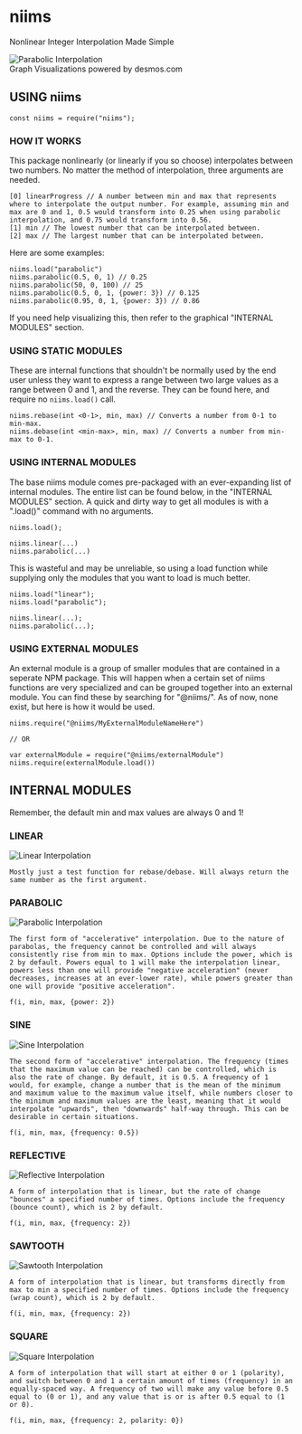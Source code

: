 # niims
Nonlinear Integer Interpolation Made Simple  

![Parabolic Interpolation](https://i.postimg.cc/nhdDysSh/parabolic.png)  
Graph Visualizations powered by desmos.com

## USING niims
```
const niims = require("niims");
```

### HOW IT WORKS
This package nonlinearly (or linearly if you so choose) interpolates between two numbers. No matter the method of interpolation, three arguments are needed.
```
[0] linearProgress // A number between min and max that represents where to interpolate the output number. For example, assuming min and max are 0 and 1, 0.5 would transform into 0.25 when using parabolic interpolation, and 0.75 would transform into 0.56.
[1] min // The lowest number that can be interpolated between.
[2] max // The largest number that can be interpolated between.
```

Here are some examples:
```
niims.load("parabolic")
niims.parabolic(0.5, 0, 1) // 0.25
niims.parabolic(50, 0, 100) // 25
niims.parabolic(0.5, 0, 1, {power: 3}) // 0.125
niims.parabolic(0.95, 0, 1, {power: 3}) // 0.86
```
If you need help visualizing this, then refer to the graphical "INTERNAL MODULES" section.

### USING STATIC MODULES
These are internal functions that shouldn't be normally used by the end user unless they want to express a range between two large values as a range between 0 and 1, and the reverse. They can be found here, and require no ``niims.load()`` call.
```
niims.rebase(int <0-1>, min, max) // Converts a number from 0-1 to min-max.
niims.debase(int <min-max>, min, max) // Converts a number from min-max to 0-1.
```

### USING INTERNAL MODULES
The base niims module comes pre-packaged with an ever-expanding list of internal modules. The entire list can be found below, in the "INTERNAL MODULES" section. A quick and dirty way to get all modules is with a ".load()" command with no arguments.
```
niims.load();

niims.linear(...)
niims.parabolic(...)
```

This is wasteful and may be unreliable, so using a load function while supplying only the modules that you want to load is much better.
```
niims.load("linear");
niims.load("parabolic");

niims.linear(...);
niims.parabolic(...);
```

### USING EXTERNAL MODULES
An external module is a group of smaller modules that are contained in a seperate NPM package. This will happen when a certain set of niims functions are very specialized and can be grouped together into an external module. You can find these by searching for "@niims/<name>". As of now, none exist, but here is how it would be used.

```
niims.require("@niims/MyExternalModuleNameHere")

// OR

var externalModule = require("@niims/externalModule")
niims.require(externalModule.load())
```

## INTERNAL MODULES
Remember, the default min and max values are always 0 and 1!
### LINEAR
![Linear Interpolation](https://i.postimg.cc/bvxHKYnC/linear.png)  
```
Mostly just a test function for rebase/debase. Will always return the same number as the first argument.
```  
### PARABOLIC
![Parabolic Interpolation](https://i.postimg.cc/nhdDysSh/parabolic.png)   
```
The first form of "accelerative" interpolation. Due to the nature of parabolas, the frequency cannot be controlled and will always consistently rise from min to max. Options include the power, which is 2 by default. Powers equal to 1 will make the interpolation linear, powers less than one will provide "negative acceleration" (never decreases, increases at an ever-lower rate), while powers greater than one will provide "positive acceleration".

f(i, min, max, {power: 2})
```  

### SINE
![Sine Interpolation](https://i.postimg.cc/fbXnpPMW/sine.png)   
```
The second form of "accelerative" interpolation. The frequency (times that the maximum value can be reached) can be controlled, which is also the rate of change. By default, it is 0.5. A frequency of 1 would, for example, change a number that is the mean of the minimum and maximum value to the maximum value itself, while numbers closer to the minimum and maximum values are the least, meaning that it would interpolate "upwards", then "downwards" half-way through. This can be desirable in certain situations.

f(i, min, max, {frequency: 0.5})
```  

### REFLECTIVE
![Reflective Interpolation](https://i.postimg.cc/gkqpkQhx/reflective.png)   
```
A form of interpolation that is linear, but the rate of change "bounces" a specified number of times. Options include the frequency (bounce count), which is 2 by default.

f(i, min, max, {frequency: 2})
```  

### SAWTOOTH
![Sawtooth Interpolation](https://i.postimg.cc/WbKGzYPP/sawtooth.png)   
```
A form of interpolation that is linear, but transforms directly from max to min a specified number of times. Options include the frequency (wrap count), which is 2 by default.

f(i, min, max, {frequency: 2})
```

### SQUARE
![Square Interpolation](https://i.postimg.cc/y8pctfvG/square.png)   
```
A form of interpolation that will start at either 0 or 1 (polarity), and switch between 0 and 1 a certain amount of times (frequency) in an equally-spaced way. A frequency of two will make any value before 0.5 equal to (0 or 1), and any value that is or is after 0.5 equal to (1 or 0). 

f(i, min, max, {frequency: 2, polarity: 0})
```
